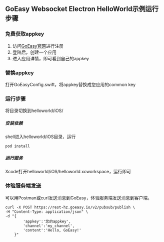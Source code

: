 ## GoEasy Websocket Electron HelloWorld示例运行步骤

### 免费获取appkey
1. 访问[GoEasy官网](https://www.goeasy.io)进行注册
2. 登陆后，创建一个应用
3. 进入应用详情，即可看到自己的appkey

### 替换appkey
打开GoEasyConfig.swift，将appkey替换成您应用的common key

### 运行步骤

将目录切换到helloworld/iOS/

##### 安装依赖

shell进入helloworld/iOS目录，运行
```
pod install
```

##### 运行服务

Xcode打开helloworld/iOS/helloworld.xcworkspace，运行即可


### 体验服务端发送
可以用Postman或curl发送消息到GoEasy，体验服务端发送消息到客户端。

````shell
curl -X POST https://rest-hz.goeasy.io/v2/pubsub/publish \
-H "Content-Type: application/json" \
-d "{
        'appkey':'您的appkey',
        'channel':'my_channel',
        'content':'Hello, GoEasy!'
    }"
    
````
